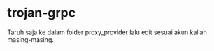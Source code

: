# trojan-grpc
Taruh saja ke dalam folder proxy_provider lalu edit sesuai akun kalian masing-masing.
